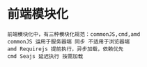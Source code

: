 # 前端模块化
	前端模块化中，有三种模块化规范：commonJS,cmd,amd
	commonJS 运用于服务器端 同步 不适用于浏览器端
	amd Requirejs 提前执行，异步加载，依赖优先
	cmd Seajs 延迟执行 按需加载